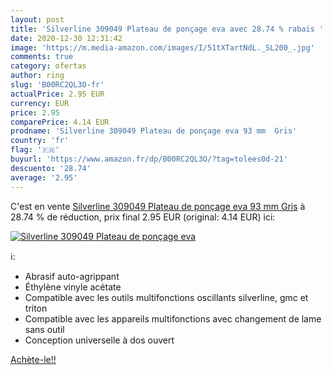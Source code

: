 ```yaml
---
layout: post
title: 'Silverline 309049 Plateau de ponçage eva avec 28.74 % rabais '
date: 2020-12-30 12:31:42
image: 'https://m.media-amazon.com/images/I/51tXTartNdL._SL200_.jpg'
comments: true
category: ofertas
author: ring
slug: 'B00RC2QL3O-fr'
actualPrice: 2.95 EUR
currency: EUR
price: 2.95
comparePrice: 4.14 EUR
prodname: 'Silverline 309049 Plateau de ponçage eva 93 mm  Gris'
country: 'fr'
flag: '🇫🇷'
buyurl: 'https://www.amazon.fr/dp/B00RC2QL3O/?tag=tolees0d-21'
descuento: '28.74'
average: '2.95'
---
```


C'est en vente [Silverline 309049 Plateau de ponçage eva 93 mm  Gris](https://www.amazon.fr/dp/B00RC2QL3O/?tag=tolees0d-21)  à  28.74 % de réduction, prix final  2.95 EUR (original: 4.14 EUR) ici:

[![Silverline 309049 Plateau de ponçage eva](https://m.media-amazon.com/images/I/51tXTartNdL._SL200_.jpg)](https://www.amazon.fr/dp/B00RC2QL3O/?tag=tolees0d-21)

ℹ️:

- Abrasif auto-agrippant
- Éthylène vinyle acétate
- Compatible avec les outils multifonctions oscillants silverline, gmc et triton
- Compatible avec les appareils multifonctions avec changement de lame sans outil
- Conception universelle à dos ouvert

[Achète-le!!](https://www.amazon.fr/dp/B00RC2QL3O/?tag=tolees0d-21)
